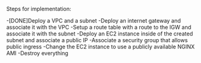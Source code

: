 Steps for implementation:

-[DONE]Deploy a VPC and a subnet
-Deploy an internet gateway and associate it with the VPC
-Setup a route table with a route to the IGW and associate it with the subnet
-Deploy an EC2 instance inside of the created subnet and associate a public IP
-Associate a security group that allows public ingress
-Change the EC2 instance to use a publicly available NGINX AMI
-Destroy everything